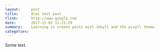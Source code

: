 ```yaml
---
layout:     post
title:      Alec test post
tlink:		http://www.google.com
date:       2017-12-03 11:21:29
summary:    Learning to create posts with Jekyll and the pixyll theme.
categories: 
---
```


Some text.
